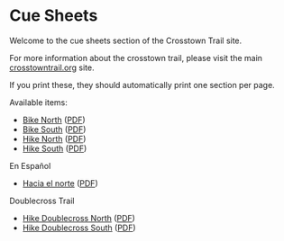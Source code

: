 # Cue Sheets

Welcome to the cue sheets section of the Crosstown Trail site.

For more information about the crosstown trail, please visit the main
[crosstowntrail.org](https://crosstowntrail.org) site.

If you print these, they should automatically print one section per page.

Available items:
 
* [Bike North](bike-north.md) ([PDF](bike-north/bike-north.pdf))
* [Bike South](bike-south.md) ([PDF](bike-south/bike-south.pdf))
* [Hike North](hike-north.md) ([PDF](hike-north/hike-north.pdf))
* [Hike South](hike-south.md) ([PDF](hike-south/hike-south.pdf))

En Español

* [Hacia el norte](hike-north_es.md) ([PDF](hike-north_es/hike-north_es.pdf))

Doublecross Trail

* [Hike Doublecross North](doublecross-north.md) ([PDF](doublecross-north/doublecross-north.pdf))
* [Hike Doublecross South](doublecross-south.md) ([PDF](doublecross-south/doublecross-south.pdf))
